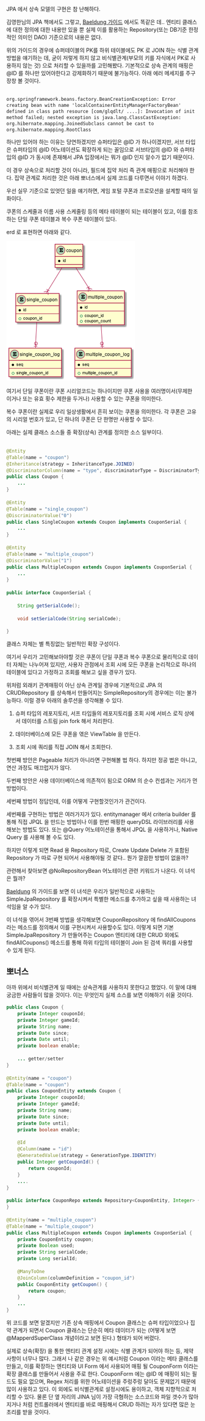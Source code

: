 
JPA 에서 상속 모델의 구현은 참 난해하다.

김영한님의 JPA 책에서도 그렇고, [Baeldung 가이드](https://www.baeldung.com/hibernate-inheritance) 에서도 똑같은 데.. 엔티티 클래스에 대한 정의에 대한 내용만 있을 뿐 실제 이를 활용하는 Repository(또는 DB기준 한정적인 의미인 DAO) 기준으로의 내용은 없다.

위의 가이드의 경우에 슈퍼테이블의 PK를 하위 테이블에도 PK 로 JOIN 하는 식별 관계 방법을 얘기하는 데, 굳이 저렇게 하지 않고 비식별관계(부모의 키를 자식에서 PK로 사용하지 않는 것) 으로 처리할 수 있을까를 고민해봤다. 기본적으로 상속 관계의 매핑은 @ID 를 하나만 있어야한다고 강제화하기 때문에 불가능하다. 
아래 에러 메세지를 주구장창 볼 것이다.

```

org.springframework.beans.factory.BeanCreationException: Error creating bean with name 'localContainerEntityManagerFactoryBean' defined in class path resource [com/glqdlt/ ....]: Invocation of init method failed; nested exception is java.lang.ClassCastException: org.hibernate.mapping.JoinedSubclass cannot be cast to org.hibernate.mapping.RootClass
```

하나만 있어야 하는 이유는 당연하겠지만 슈퍼타입은 @ID 가 하나이겠지만, 서브 타입은 슈퍼타입의 @ID 어노테이션도 확장하게 되는 꼴임으로 서브타입의 @ID 와 슈퍼타입의 @ID 가 동시에 존재해서 JPA 입장에서는 뭐가 @ID 인지 알수가 없기 때문이다.


이 경우 상속으로 처리할 것이 아니라, 필드에 집약 처리 즉 관계 매핑으로 처리해야 한다. 집약 관계로 처리한 것은 아래 뽀너스에서 실제 코드를 다루면서 이야기 하겠다.

우선 실무 기준으로 있엇던 일을 얘기하면, 게임 포털 쿠폰과 프로모션을 설계할 때의 일화이다.

쿠폰의 스케줄과 이름 사용 스케줄링 등의 메타 테이블이 되는 테이블이 있고, 이를 참조하는 단일 쿠폰 테이블과 복수 쿠폰 테이블이 있다.

erd 로 표현하면 아래와 같다.

<img src="/images/couponerd.png"/>

여기서 단일 쿠폰이란 쿠폰 시리얼코드는 하나이지만 쿠폰 사용을 여러명이서(무제한 이거나 또는 유효 횟수 제한을 두거나) 사용할 수 있는 쿠폰을 의미한다. 

복수 쿠폰이란 실제로 우리 일상생활에서 흔히 보이는 쿠폰을 의미한다. 각 쿠폰은 고유의 시리얼 번호가 있고, 단 하나의 쿠폰은 단 한명만 사용할 수 있다.


아래는 실제 클래스 소스들 중 확장(상속) 관계를 정의한 소스 일부이다.

```java

@Entity
@Table(name = "coupon")
@Inheritance(strategy = InheritanceType.JOINED)
@DiscriminatorColumn(name = "type", discriminatorType = DiscriminatorType.INTEGER)
public class Coupon {
    ...
}

@Entity
@Table(name = "single_coupon")
@DiscriminatorValue("0")
public class SingleCoupon extends Coupon implements CouponSerial {
    ...
}

@Entity
@Table(name = "multiple_coupon")
@DiscriminatorValue("1")
public class MultipleCoupon extends Coupon implements CouponSerial {
    ...
}

public interface CouponSerial {

    String getSerialCode();

    void setSerialCode(String serialCode);

}

```

클래스 자체는 별 특징없는 일반적인 확장 구성이다. 


여기서 우리가 고민해보아야할 것은 쿠폰이 단일 쿠폰과 복수 쿠폰으로 물리적으로 데이터 자체는 나누어져 있지만, 사용자 관점에서 조회 시에 모든 쿠폰을 논리적으로 하나의 테이블에 있다고 가정하고 조회를 해보고 싶을 경우가 있다.

위처럼 외래키 관계매핑이 아닌 상속 관계일 경우에 기본적으로 JPA 의 CRUDRepository 를 상속해서 만들어지는 SimpleRepository의 경우에는 이는 불가능하다. 이럴 경우 아래의 솔루션을 생각해볼 수 있다.

1. 슈퍼 타입의 레포지토리, 서프 타입들의 레포지토리를 조회 시에 서비스 로직 상에서 데이터를 스트림 join fork 해서 처리한다.

2. 데이터베이스에 모든 쿠폰을 엮은 ViewTable 을 만든다.

3. 조회 시에 쿼리를 직접 JOIN 해서 조회한다.

첫번째 방안은 Pageable 처리가 아니라면 구현해볼 법 하다. 하지만 정공 법은 아니고, 연산 과정도 매끄럽지가 않다.

두번째 방안은 사용 데이터베이스에 의존적이 됨으로 ORM 의 순수 컨셉과는 거리가 먼 방법이다.

세번째 방법이 정답인데, 이를 어떻게 구현할것인가가 관건이다.

세번째를 구현하는 방법은 여러가지가 있다. entitymanager 에서 criteria builder 를 통해 직접 JPQL 을 만드는 방법이나 이를 한번 매핑한 queryDSL 라이브러리를 사용해보는 방법도 있다. 또는 @Query 어노테이션을 통해서 JPQL 을 사용하거나, Native Query 를 사용해 볼 수도 있다.

하지만 이렇게 되면 Read 용 Repository 따로, Create Update Delete 가 포함된 Repository 가 따로 구현 되어서 사용해야될 것 같다.. 뭔가 깔끔한 방법이 없을까? 

관련해서 찾아보면 @NoRepositoryBean 어노테이션 관련 키워드가 나온다. 이 녀석은 뭘까?

[Baeldung](https://www.baeldung.com/spring-data-jpa-method-in-all-repositories) 의 가이드를 보면 이 녀석은 우리가 일반적으로 사용하는 SimpleJpaRepository 를 확장시켜서 특별한 메소드를 추가하고 싶을 때 사용하는 녀석임을 알 수가 있다.

이 녀석을 엮어서 3번째 방법을 생각해보면 CouponRepository 에 findAllCoupons 라는 메소드를 정의해서 이를 구현시켜서 사용할수도 있다. 이렇게 되면 기본 SimpleJpaRepository 가 만들어주는 Coupon 엔티티에 대한 CRUD 외에도 findAllCoupons() 메소드를 통해 하위 타입의 테이블이 Join 된 검색 쿼리를 사용할 수 있게 된다.



## 뽀너스

아까 위에서 비식별관계 일 때에는 상속관계를 사용하지 못한다고 했었다. 이 말에 대해 궁금한 사람들이 많을 것이다. 이는 무엇인지 실제 소스를 보면 이해하기 쉬울 것이다.

```java
public class Coupon {
    private Integer couponId;
    private Integer gameId;
    private String name;
    private Date since;
    private Date until;
    private boolean enable;

    ... getter/setter
}

@Entity(name = "coupon")
@Table(name = "coupon")
public class CouponEntity extends Coupon {
    private Integer couponId;
    private Integer gameId;
    private String name;
    private Date since;
    private Date until;
    private boolean enable;

    @Id
    @Column(name = "id")
    @GeneratedValue(strategy = GenerationType.IDENTITY)
    public Integer getCouponId() {
        return couponId;
    }
    ....
}

public interface CouponRepo extends Repository<CouponEntity, Integer> {
}

@Entity(name = "multiple_coupon")
@Table(name = "multiple_coupon")
public class MultipleCoupon extends Coupon implements CouponSerial {
    private CouponEntity coupon;
    private Boolean used;
    private String serialCode;
    private Long serialId;

    @ManyToOne
    @JoinColumn(columnDefinition = "coupon_id")
    public CouponEntity getCoupon() {
        return coupon;
    }
    ...
}

```

위 코드를 보면 알겠지만 기존 상속 매핑에서 Coupon 클래스는 슈퍼 타입이었으나 집약 관계가 되면서 Coupon 클래스는 단순히 메타 데이터가 되는 (어떻게 보면 @MapperdSuperClass 개념이라고 보면 된다.) 형태가 되어 버렸다.

실제로 상속(확장) 을 통한 엔티티 관계 설정 시에는 식별 관계가 되어야 하는 등, 제약 사항이 너무나 많다. 그래서 나 같은 경우는 위 예시처럼 Coupon 이라는 메타 클래스를 만들고, 이를 확장하는 엔티티와 UI Form  에서 사용되어 매핑 될 CouponForm 이라는 확장 클래스를 만들어서 사용을 주로 한다. CouponForm 에는 @ID 에 매핑이 되는 필드도 필요 없으며, Regex 처리를 위한 어노테이션을 주렁주렁 달아도 문제없기 때문에 많이 사용하고 있다. 이 외에도 비식별관계로 설정시에도 용이하고, 객체 지향적으로 처리할 수 있다. 물론 단 옆 자리의 JINA 님이 가장 극혐하는 소스코드와 파일 갯수가 많아 지거나 처럼 컨트롤러에서 엔티티를 바로 매핑해서 CRUD 하려는 자가 있다면 많은 눈초리를 받을 것이다.
